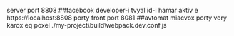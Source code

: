 server port 8808 
##facebook developer-i tvyal id-i hamar aktiv e https://localhost:8808 porty
front port 8081
##avtomat miacvox porty vory karox eq poxel ./my-project\build\webpack.dev.conf.js